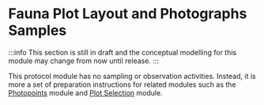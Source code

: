 # Fauna Plot Layout and Photographs Samples

:::info
This section is still in draft and the conceptual modelling for this module may change from now until release.
:::

This protocol module has no sampling or observation activities. Instead, it is more a set of preparation instructions for related modules such as the [Photopoints](/information-models/tern-ontology/dev-guide/dawe-protocol/photopoints-module) module and [Plot Selection](/information-models/tern-ontology/dev-guide/dawe-protocol/plot-selection/plot-selection-mapping) module.
